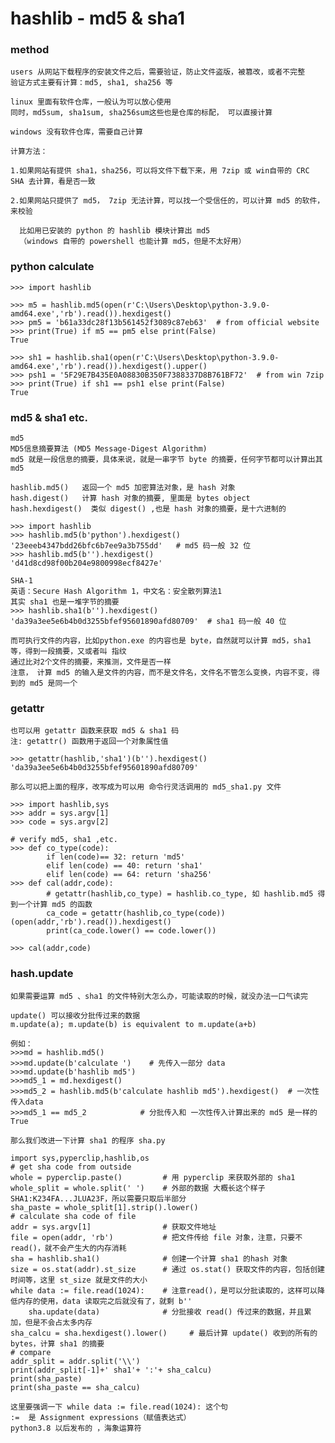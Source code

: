 # hashlib - md5 & sha1

### method

    users 从网站下载程序的安装文件之后，需要验证，防止文件盗版，被篡改，或者不完整    
    验证方式主要有计算：md5, sha1, sha256 等
    
    linux 里面有软件仓库，一般认为可以放心使用
    同时，md5sum, sha1sum, sha256sum这些也是仓库的标配， 可以直接计算
    
    windows 没有软件仓库，需要自己计算
    
    计算方法：
    
    1.如果网站有提供 sha1，sha256，可以将文件下载下来，用 7zip 或 win自带的 CRC SHA 去计算，看是否一致
    
    2.如果网站只提供了 md5， 7zip 无法计算，可以找一个受信任的，可以计算 md5 的软件，来校验
     
      比如用已安装的 python 的 hashlib 模块计算出 md5 
      （windows 自带的 powershell 也能计算 md5，但是不太好用）
    

### python calculate

    >>> import hashlib
    
    >>> m5 = hashlib.md5(open(r'C:\Users\Desktop\python-3.9.0-amd64.exe','rb').read()).hexdigest()
    >>> pm5 = 'b61a33dc28f13b561452f3089c87eb63'  # from official website
    >>> print(True) if m5 == pm5 else print(False)
    True
    
    >>> sh1 = hashlib.sha1(open(r'C:\Users\Desktop\python-3.9.0-amd64.exe','rb').read()).hexdigest().upper()
    >>> psh1 = '5F29E7B435E0A08830B350F7388337D8B761BF72'  # from win 7zip
    >>> print(True) if sh1 == psh1 else print(False)
    True
    
    
### md5 & sha1 etc.
    
    md5
    MD5信息摘要算法 (MD5 Message-Digest Algorithm)    
    md5 就是一段信息的摘要，具体来说，就是一串字节 byte 的摘要，任何字节都可以计算出其 md5
    
    hashlib.md5()   返回一个 md5 加密算法对象，是 hash 对象
    hash.digest()   计算 hash 对象的摘要, 里面是 bytes object
    hash.hexdigest()  类似 digest() ,也是 hash 对象的摘要，是十六进制的
    
    >>> import hashlib
    >>> hashlib.md5(b'python').hexdigest()   
    '23eeeb4347bdd26bfc6b7ee9a3b755dd'   # md5 码一般 32 位
    >>> hashlib.md5(b'').hexdigest()
    'd41d8cd98f00b204e9800998ecf8427e'
    
    SHA-1
    英语：Secure Hash Algorithm 1，中文名：安全散列算法1
    其实 sha1 也是一堆字节的摘要
    >>> hashlib.sha1(b'').hexdigest()
    'da39a3ee5e6b4b0d3255bfef95601890afd80709'  # sha1 码一般 40 位

    而可执行文件的内容，比如python.exe 的内容也是 byte，自然就可以计算 md5，sha1 等，得到一段摘要，又或者叫 指纹
    通过比对2个文件的摘要，来推测，文件是否一样
    注意， 计算 md5 的输入是文件的内容，而不是文件名，文件名不管怎么变换，内容不变，得到的 md5 是同一个
    

### getattr

    也可以用 getattr 函数来获取 md5 & sha1 码
    注: getattr() 函数用于返回一个对象属性值
    
    >>> getattr(hashlib,'sha1')(b'').hexdigest()
    'da39a3ee5e6b4b0d3255bfef95601890afd80709'
    
    那么可以把上面的程序，改写成为可以用 命令行灵活调用的 md5_sha1.py 文件
    
    >>> import hashlib,sys
    >>> addr = sys.argv[1]
    >>> code = sys.argv[2]

    # verify md5, sha1 ,etc.
    >>> def co_type(code):
            if len(code)== 32: return 'md5'
            elif len(code) == 40: return 'sha1'
            elif len(code) == 64: return 'sha256'
    >>> def cal(addr,code):
            # getattr(hashlib,co_type) = hashlib.co_type, 如 hashlib.md5 得到一个计算 md5 的函数
            ca_code = getattr(hashlib,co_type(code))(open(addr,'rb').read()).hexdigest()
            print(ca_code.lower() == code.lower())

    >>> cal(addr,code)
    
### hash.update

    如果需要运算 md5 、sha1 的文件特别大怎么办，可能读取的时候，就没办法一口气读完
    
    update() 可以接收分批传过来的数据
    m.update(a); m.update(b) is equivalent to m.update(a+b)
    
    例如：
    >>>md = hashlib.md5()       
    >>>md.update(b'calculate ')    # 先传入一部分 data
    >>>md.update(b'hashlib md5')
    >>>md5_1 = md.hexdigest()
    >>>md5_2 = hashlib.md5(b'calculate hashlib md5').hexdigest()  # 一次性传入data
    >>>md5_1 == md5_2            # 分批传入和 一次性传入计算出来的 md5 是一样的    
    True
    
    那么我们改进一下计算 sha1 的程序 sha.py
    
    import sys,pyperclip,hashlib,os
    # get sha code from outside
    whole = pyperclip.paste()         # 用 pyperclip 来获取外部的 sha1
    whole_split = whole.split(' ')    # 外部的数据 大概长这个样子 SHA1:K234FA...JLUA23F，所以需要只取后半部分
    sha_paste = whole_split[1].strip().lower()
    # calculate sha code of file
    addr = sys.argv[1]                # 获取文件地址
    file = open(addr, 'rb')           # 把文件传给 file 对象，注意，只要不read()，就不会产生大的内存消耗
    sha = hashlib.sha1()              # 创建一个计算 sha1 的hash 对象
    size = os.stat(addr).st_size      # 通过 os.stat() 获取文件的内容，包括创建时间等，这里 st_size 就是文件的大小
    while data := file.read(1024):    # 注意read()，是可以分批读取的，这样可以降低内存的使用，data 读取完之后就没有了，就剩 b''           
        sha.update(data)              # 分批接收 read() 传过来的数据，并且累加，但是不会占太多内存 
    sha_calcu = sha.hexdigest().lower()     # 最后计算 update() 收到的所有的 bytes，计算 sha1 的摘要
    # compare
    addr_split = addr.split('\\')
    print(addr_split[-1]+' sha1'+ ':'+ sha_calcu)
    print(sha_paste)
    print(sha_paste == sha_calcu)  
    
    这里要强调一下 while data := file.read(1024): 这个句
    :=  是 Assignment expressions（赋值表达式）
    python3.8 以后发布的 ，海象运算符
    

    
    
    
    
    
    
